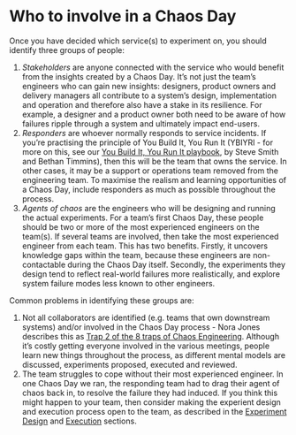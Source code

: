 # Who to involve in a Chaos Day

Once you have decided which service(s) to experiment on, you should identify three groups of people:

1. _Stakeholders_ are anyone connected with the service who would benefit from the insights created by a Chaos Day. It’s not just the team’s engineers who can gain new insights: designers, product owners and delivery managers all contribute to a system’s design, implementation and operation and therefore also have a stake in its resilience. For example, a designer and a product owner both need to be aware of how failures ripple through a system and ultimately impact end-users.
2. _Responders_ are whoever normally responds to service incidents. If you’re practising the principle of You Build It, You Run It (YBIYRI - for more on this, see our [You Build It, You Run It playbook](https://you-build-it-you-run-it.playbook.ee/), by Steve Smith and Bethan Timmins), then this will be the team that owns the service. In other cases, it may be a support or operations team removed from the engineering team. To maximise the realism and learning opportunities of a Chaos Day, include responders as much as possible throughout the process.
3. _Agents of chaos_ are the engineers who will be designing and running the actual experiments. For a team’s first Chaos Day, these people should be two or more of the most experienced engineers on the team(s). If several teams are involved, then take the most experienced engineer from each team. This has two benefits. Firstly, it uncovers knowledge gaps within the team, because these engineers are non-contactable during the Chaos Day itself. Secondly, the experiments they design tend to reflect real-world failures more realistically, and explore system failure modes less known to other engineers.

Common problems in identifying these groups are:

1. Not all collaborators are identified (e.g. teams that own downstream systems) and/or involved in the Chaos Day process - Nora Jones describes this as [Trap 2 of the 8 traps of Chaos Engineering](https://medium.com/@njones\_18523/chaos-engineering-traps-e3486c526059). Although it’s costly getting everyone involved in the various meetings, people learn new things throughout the process, as different mental models are discussed, experiments proposed, executed and reviewed.
2. The team struggles to cope without their most experienced engineer. In one Chaos Day we ran, the responding team had to drag their agent of chaos back in, to resolve the failure they had induced. If you think this might happen to your team, then consider making the experient design and execution process open to the team, as described in the [Experiment Design](what-experiments-to-run-on-a-chaos-day/) and [Execution](how-a-chaos-day-unfolds.md) sections.
